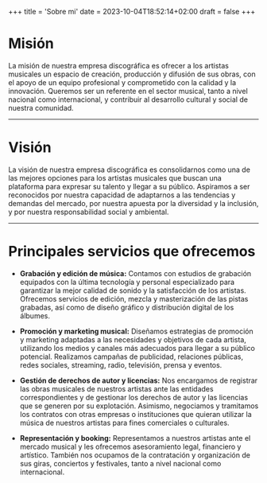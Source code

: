 +++
title = 'Sobre mi'
date = 2023-10-04T18:52:14+02:00
draft = false
+++

# Misión

La misión de nuestra empresa discográfica es ofrecer a los artistas musicales un espacio de creación, producción y difusión de sus obras, con el apoyo de un equipo profesional y comprometido con la calidad y la innovación. Queremos ser un referente en el sector musical, tanto a nivel nacional como internacional, y contribuir al desarrollo cultural y social de nuestra comunidad.

___

# Visión

La visión de nuestra empresa discográfica es consolidarnos como una de las mejores opciones para los artistas musicales que buscan una plataforma para expresar su talento y llegar a su público. Aspiramos a ser reconocidos por nuestra capacidad de adaptarnos a las tendencias y demandas del mercado, por nuestra apuesta por la diversidad y la inclusión, y por nuestra responsabilidad social y ambiental.

---

# Principales servicios que ofrecemos

* **Grabación y edición de música:** Contamos con estudios de grabación equipados con la última tecnología y personal especializado para garantizar la mejor calidad de sonido y la satisfacción de los artistas. Ofrecemos servicios de edición, mezcla y masterización de las pistas grabadas, así como de diseño gráfico y distribución digital de los álbumes.

* **Promoción y marketing musical:** Diseñamos estrategias de promoción y marketing adaptadas a las necesidades y objetivos de cada artista, utilizando los medios y canales más adecuados para llegar a su público potencial. Realizamos campañas de publicidad, relaciones públicas, redes sociales, streaming, radio, televisión, prensa y eventos.

* **Gestión de derechos de autor y licencias:** Nos encargamos de registrar las obras musicales de nuestros artistas ante las entidades correspondientes y de gestionar los derechos de autor y las licencias que se generen por su explotación. Asimismo, negociamos y tramitamos los contratos con otras empresas o instituciones que quieran utilizar la música de nuestros artistas para fines comerciales o culturales.

* **Representación y booking:** Representamos a nuestros artistas ante el mercado musical y les ofrecemos asesoramiento legal, financiero y artístico. También nos ocupamos de la contratación y organización de sus giras, conciertos y festivales, tanto a nivel nacional como internacional.



